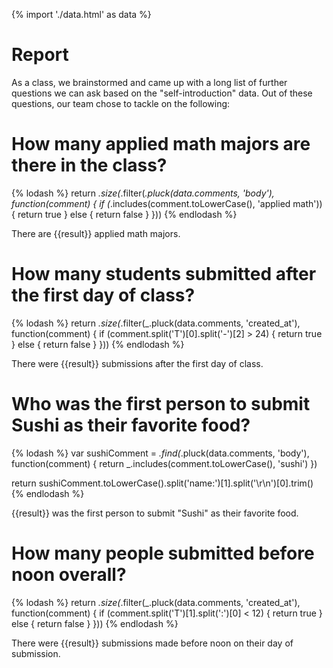 {% import './data.html' as data %}

# Report

As a class, we brainstormed and came up with a long list of further questions we can ask based
on the "self-introduction" data. Out of these questions, our team chose to tackle on
the following:

# How many applied math majors are there in the class?

{% lodash %}
return _.size(_.filter(_.pluck(data.comments, 'body'), function(comment) {
	if (_.includes(comment.toLowerCase(), 'applied math')) {
		return true
	} else {
		return false
	}
}))
{% endlodash %}

There are {{result}} applied math majors.

# How many students submitted after the first day of class?

{% lodash %}
return _.size(_.filter(_.pluck(data.comments, 'created_at'), function(comment) {
	if (comment.split('T')[0].split('-')[2] > 24) {
		return true
	} else {
		return false
	}
}))
{% endlodash %}

There were {{result}} submissions after the first day of class.

# Who was the first person to submit Sushi as their favorite food?

{% lodash %}
var sushiComment = _.find(_.pluck(data.comments, 'body'), function(comment) {
	return _.includes(comment.toLowerCase(), 'sushi')
})

return sushiComment.toLowerCase().split('name:')[1].split('\r\n')[0].trim()
{% endlodash %}

{{result}} was the first person to submit "Sushi" as their favorite food.

# How many people submitted before noon overall?

{% lodash %}
return _.size(_.filter(_.pluck(data.comments, 'created_at'), function(comment) {
	if (comment.split('T')[1].split(':')[0] < 12) {
		return true
	} else {
		return false
	}
}))
{% endlodash %}

There were {{result}} submissions made before noon on their day of submission.
